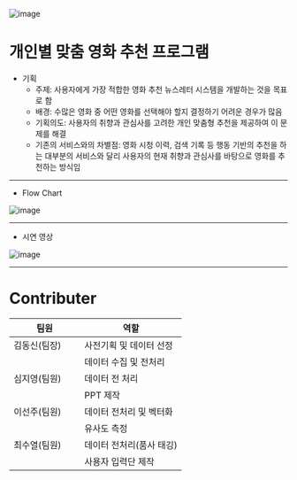 ![image](https://github.com/KimDong-gue/Command_Movie/assets/116249934/c0ac7c8f-3452-4a97-ba79-78be0a91d7e2)



 # 개인별 맞춤 영화 추천 프로그램

- 기획
  - 주제: 사용자에게 가장 적합한 영화 추천 뉴스레터 시스템을 개발하는 것을 목표로 함
  - 배경: 수많은 영화 중 어떤 영화를 선택해야 할지 결정하기 어려운 경우가 많음 
  - 기획의도: 사용자의 취향과 관심사를 고려한 개인 맞춤형 추천을 제공하여 이 문제를 해결
  - 기존의 서비스와의 차별점: 영화 시청 이력, 검색 기록 등 행동 기반의 추천을 하는 대부분의 서비스와 달리 사용자의 현재 취향과 관심사를 바탕으로 영화를 추천하는 방식임


---

- Flow Chart
  
![image](https://github.com/KimDong-gue/Command_Movie/assets/116249934/1dd41513-3f49-4c34-a3c2-fd64aa2c765c)


---
- 시연 영상

![image](https://github.com/KimDong-gue/Command_Movie/assets/116249934/d1185802-6236-412f-b15a-00428855b774)


---
# Contributer

팀원|역할|
------------|-----------------------
김동신(팀장) | 사전기획 및 데이터 선정 
　　　　　　　| 데이터 수집 및 전처리   
심지영(팀원) | 데이터 전 처리         
　　　　　　　|  PPT 제작              
이선주(팀원) | 데이터 전처리 및 벡터화
　　　　　　　| 유사도 측정             
최수열(팀원) | 데이터 전처리(품사 태깅) 
　　　　　　　| 사용자 입력단 제작      
